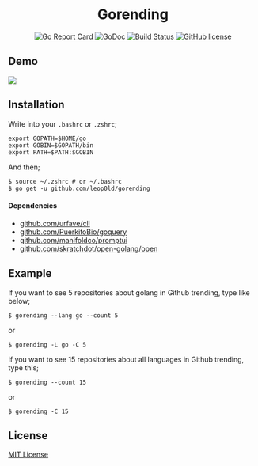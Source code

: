 <br><br>

<h1 align="center">Gorending</h1>

<p align="center">
    <a href="https://goreportcard.com/report/github.com/Leop0ld/gorending" target="_blank">
        <img src="https://goreportcard.com/badge/github.com/Leop0ld/gorending" alt="Go Report Card">
    </a>
    <a href="https://godoc.org/github.com/Leop0ld/gorending" target="_blank">
        <img src="https://godoc.org/github.com/Leop0ld/gorending?status.svg" alt="GoDoc">
    </a>
    <a href="https://travis-ci.org/Leop0ld/gorending">
        <img src="https://travis-ci.org/Leop0ld/gorending.svg?branch=master" alt="Build Status">
    </a>
    <a href="https://raw.githubusercontent.com/Leop0ld/gorending/master/LICENSE">
        <img src="https://img.shields.io/badge/license-MIT-blue.svg" alt="GitHub license">
    </a>
</p>

Demo
---
<a href="https://asciinema.org/a/127793" target="_blank"><img src="https://asciinema.org/a/127793.png" /></a>

Installation
---

Write into your `.bashrc` or `.zshrc`;
```shell
export GOPATH=$HOME/go
export GOBIN=$GOPATH/bin
export PATH=$PATH:$GOBIN
```

And then;
```shell
$ source ~/.zshrc # or ~/.bashrc
$ go get -u github.com/leop0ld/gorending
```

#### Dependencies

- [github.com/urfave/cli](https://github.com/urfave/cli)
- [github.com/PuerkitoBio/goquery](https://github.com/PuerkitoBio/goquery)
- [github.com/manifoldco/promptui](https://github.com/manifoldco/promptui)
- [github.com/skratchdot/open-golang/open](https://github.com/skratchdot/open-golang/open)

Example
---
If you want to see 5 repositories about golang in Github trending, type like below;

```shell
$ gorending --lang go --count 5
```

or 

```shell
$ gorending -L go -C 5
```

If you want to see 15 repositories about all languages in Github trending, type this;

```shell
$ gorending --count 15
```

or

```shell
$ gorending -C 15
```


License
---
[MIT License](https://en.wikipedia.org/wiki/MIT_License)
